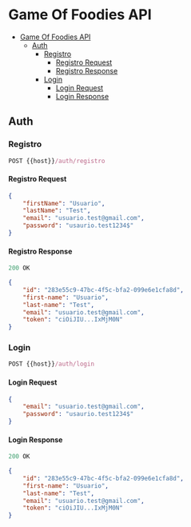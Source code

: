  # Game Of Foodies API
- [Game Of Foodies API](#game-of-foodies-api)
  - [Auth](#auth)
    - [Registro](#registro)
      - [Registro Request](#registro-request)
      - [Registro Response](#registro-response)
    - [Login](#login)
      - [Login Request](#login-request)
      - [Login Response](#login-response)


## Auth

### Registro

```js
POST {{host}}/auth/registro
```
#### Registro Request 
```json
{
    "firstName": "Usuario",
    "lastName": "Test",
    "email": "usuario.test@gmail.com",
    "password": "usaurio.test1234$"
}
```
#### Registro Response
```js
200 OK
```
```json
{
    "id": "283e55c9-47bc-4f5c-bfa2-099e6e1cfa8d",
    "first-name": "Usuario",
    "last-name": "Test",
    "email": "usuario.test@gmail.com",
    "token": "ciOiJIU...IxMjM0N"
}
```

### Login

```js
POST {{host}}/auth/login
```
#### Login Request 
```json
{
    "email": "usuario.test@gmail.com",
    "password": "usaurio.test1234$"
}
```
#### Login Response
```js
200 OK
```
```json
{
    "id": "283e55c9-47bc-4f5c-bfa2-099e6e1cfa8d",
    "first-name": "Usuario",
    "last-name": "Test",
    "email": "usuario.test@gmail.com",
    "token": "ciOiJIU...IxMjM0N"
}
```
